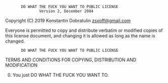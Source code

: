            DO WHAT THE FUCK YOU WANT TO PUBLIC LICENSE
                   Version 2, December 2004

Copyright (C) 2019 Konstantin Dobratulin <zsxoff@gmail.com>

Everyone is permitted to copy and distribute verbatim or modified
copies of this license document, and changing it is allowed as long
as the name is changed.

           DO WHAT THE FUCK YOU WANT TO PUBLIC LICENSE
  TERMS AND CONDITIONS FOR COPYING, DISTRIBUTION AND MODIFICATION

 0. You just DO WHAT THE FUCK YOU WANT TO.